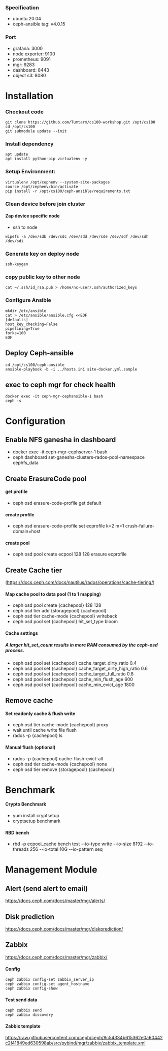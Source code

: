### Specification
- ubuntu 20.04
- ceph-ansible tag: v4.0.15

### Port
- grafana: 3000
- node exporter: 9100
- prometheus: 9091
- mgr: 9283
- dashboard: 8443
- object s3: 8080

# Installation
### Checkout code
```
git clone https://github.com/Tumtarm/cs100-workshop.git /opt/cs100
cd /opt/cs100
git submodule update --init
```
### Install dependency
```
apt update
apt install python-pip virtualenv -y
```

### Setup Environment:
```
virtualenv /opt/cephenv --system-site-packages
source /opt/cephenv/bin/activate
pip install -r /opt/cs100/ceph-ansible/requirements.txt
```

### Clean device before join cluster
#### Zap device specific node
- ssh to node
```
wipefs -a /dev/sdb /dev/sdc /dev/sdd /dev/sde /dev/sdf /dev/sdh /dev/sdi
```
### Generate key on deploy node
```
ssh-keygen
```

### copy public key to other node
```
cat ~/.ssh/id_rsa.pub > /home/nc-user/.ssh/authorized_keys
```
### Configure Ansible
```
mkdir /etc/ansible
cat > /etc/ansible/ansible.cfg <<EOF
[defaults]
host_key_checking=False
pipelining=True
forks=100
EOF
```

## Deploy Ceph-ansible
```
cd /opt/cs100/ceph-ansible
ansible-playbook -b -i ../hosts.ini site-docker.yml.sample
```

## exec to ceph mgr for check health
```
docker exec -it ceph-mgr-cephansible-1 bash
ceph -s
```

# Configuration
## Enable NFS ganesha in dashboard
- docker exec -it ceph-mgr-cephserver-1 bash
- ceph dashboard set-ganesha-clusters-rados-pool-namespace cephfs_data

## Create ErasureCode pool

#### get profile
- ceph osd erasure-code-profile get default

#### create profile
- ceph osd erasure-code-profile set ecprofile k=2 m=1 crush-failure-domain=host

#### create pool
- ceph osd pool create ecpool 128 128 erasure ecprofile


## Create Cache tier 
(https://docs.ceph.com/docs/nautilus/rados/operations/cache-tiering/)
#### Map cache pool to data pool (1 to 1 mapping)
- ceph osd pool create {cachepool} 128 128
- ceph osd tier add {storagepool} {cachepool}
- ceph osd tier cache-mode {cachepool} writeback
- ceph osd pool set {cachepool} hit_set_type bloom

#### Cache settings
##### A larger hit_set_count results in more RAM consumed by the ceph-osd process.
- ceph osd pool set {cachepool} cache_target_dirty_ratio 0.4
- ceph osd pool set {cachepool} cache_target_dirty_high_ratio 0.6
- ceph osd pool set {cachepool} cache_target_full_ratio 0.8
- ceph osd pool set {cachepool} cache_min_flush_age 600
- ceph osd pool set {cachepool} cache_min_evict_age 1800

## Remove cache
#### Set readonly cache & flush write
- ceph osd tier cache-mode {cachepool} proxy
- wait until cache write file flush
- rados -p {cachepool} ls

#### Manual flush (optional)
- rados -p {cachepool} cache-flush-evict-all
- ceph osd tier cache-mode {cachepool} none
- ceph osd tier remove {storagepool} {cachepool}

# Benchmark
#### Crypto Benchmark
- yum install cryptsetup
- cryptsetup benchmark
#### RBD bench
- rbd -p ecpool_cache bench test --io-type write --io-size 8192 --io-threads 256 --io-total 10G --io-pattern seq

# Management Module

## Alert (send alert to email)
https://docs.ceph.com/docs/master/mgr/alerts/

## Disk prediction
https://docs.ceph.com/docs/master/mgr/diskprediction/

## Zabbix
https://docs.ceph.com/docs/master/mgr/zabbix/
#### Config
```
ceph zabbix config-set zabbix_server_ip
ceph zabbix config-set agent_hostname
ceph zabbix config-show
```
#### Test send data
```
ceph zabbix send
ceph zabbix discovery
```

#### Zabbix template
https://raw.githubusercontent.com/ceph/ceph/9c54334b615362e0a60442c2f41849ed630598ab/src/pybind/mgr/zabbix/zabbix_template.xml
